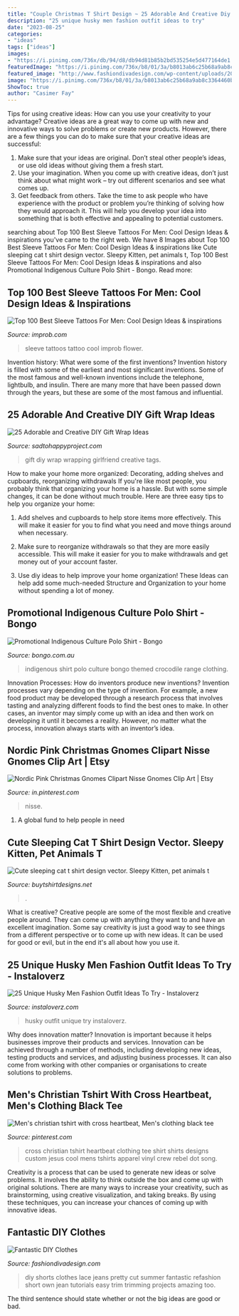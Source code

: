 ```yaml
---
title: "Couple Christmas T Shirt Design ~ 25 Adorable And Creative Diy Gift Wrap Ideas"
description: "25 unique husky men fashion outfit ideas to try"
date: "2023-08-25"
categories:
- "ideas"
tags: ["ideas"]
images:
- "https://i.pinimg.com/736x/db/94/d8/db94d81b85b2bd535254e5d477164de1.jpg"
featuredImage: "https://i.pinimg.com/736x/b8/01/3a/b8013ab6c25b68a9ab8c3364460bfe16.jpg"
featured_image: "http://www.fashiondivadesign.com/wp-content/uploads/2013/11/cut-off-shorts-close.jpg"
image: "https://i.pinimg.com/736x/b8/01/3a/b8013ab6c25b68a9ab8c3364460bfe16.jpg"
ShowToc: true
author: "Casimer Fay"
---
```



Tips for using creative ideas: How can you use your creativity to your advantage?
Creative ideas are a great way to come up with new and innovative ways to solve problems or create new products. However, there are a few things you can do to make sure that your creative ideas are successful:
1) Make sure that your ideas are original. Don’t steal other people’s ideas, or use old ideas without giving them a fresh start.
2) Use your imagination. When you come up with creative ideas, don’t just think about what might work – try out different scenarios and see what comes up.
3) Get feedback from others. Take the time to ask people who have experience with the product or problem you’re thinking of solving how they would approach it. This will help you develop your idea into something that is both effective and appealing to potential customers.

	

		
searching about Top 100 Best Sleeve Tattoos For Men: Cool Design Ideas &amp; inspirations you've came to the right web. We have 8 Images about Top 100 Best Sleeve Tattoos For Men: Cool Design Ideas &amp; inspirations like Cute sleeping cat t shirt design vector. Sleepy Kitten, pet animals t, Top 100 Best Sleeve Tattoos For Men: Cool Design Ideas &amp; inspirations and also Promotional Indigenous Culture Polo Shirt - Bongo. Read more:
		
    
## Top 100 Best Sleeve Tattoos For Men: Cool Design Ideas &amp; Inspirations

<img loading=lazy src="https://improb.com/wp-content/uploads/2018/02/Flower-with-clock-tattoo.jpg" onerror="this.onerror=null;this.src='https://tse3.mm.bing.net/th?id=OIP.Q9KARzEH_vQ7vVvEA90mOQAAAA&amp;pid=15.1';" alt="Top 100 Best Sleeve Tattoos For Men: Cool Design Ideas &amp; inspirations">

_Source: improb.com_

>sleeve tattoos tattoo cool improb flower. 

	

Invention history: What were some of the first inventions?
Invention history is filled with some of the earliest and most significant inventions. Some of the most famous and well-known inventions include the telephone, lightbulb, and insulin. There are many more that have been passed down through the years, but these are some of the most famous and influential.

    
## 25 Adorable And Creative DIY Gift Wrap Ideas

<img loading=lazy src="https://sadtohappyproject.com/wp-content/uploads/2014/12/diy-gift-wrapping-ideas-for-girlfriend-her.jpg" onerror="this.onerror=null;this.src='https://tse3.mm.bing.net/th?id=OIP.EY98fSzMO1LIQhtAZcbc2QAAAA&amp;pid=15.1';" alt="25 Adorable and Creative DIY Gift Wrap Ideas">

_Source: sadtohappyproject.com_

>gift diy wrap wrapping girlfriend creative tags. 

	

How to make your home more organized: Decorating, adding shelves and cupboards, reorganizing withdrawals
If you're like most people, you probably think that organizing your home is a hassle. But with some simple changes, it can be done without much trouble. Here are three easy tips to help you organize your home: 
1) Add shelves and cupboards to help store items more effectively. This will make it easier for you to find what you need and move things around when necessary.

2) Make sure to reorganize withdrawals so that they are more easily accessible. This will make it easier for you to make withdrawals and get money out of your account faster.

3) Use diy ideas to help improve your home organization! These Ideas can help add some much-needed Structure and Organization to your home without spending a lot of money.

    
## Promotional Indigenous Culture Polo Shirt - Bongo

<img loading=lazy src="http://www.bongo.com.au/wp-content/uploads/2017/03/Indigenous-Culture-Polo-Shirt.png" onerror="this.onerror=null;this.src='https://tse3.mm.bing.net/th?id=OIP.0oLQYdBTeHOgwb6P9plQyQHaHS&amp;pid=15.1';" alt="Promotional Indigenous Culture Polo Shirt - Bongo">

_Source: bongo.com.au_

>indigenous shirt polo culture bongo themed crocodile range clothing. 

	

Innovation Processes: How do inventors produce new inventions?
Invention processes vary depending on the type of invention. For example, a new food product may be developed through a research process that involves tasting and analyzing different foods to find the best ones to make. In other cases, an inventor may simply come up with an idea and then work on developing it until it becomes a reality. However, no matter what the process, innovation always starts with an inventor’s idea.

    
## Nordic Pink Christmas Gnomes Clipart Nisse Gnomes Clip Art | Etsy

<img loading=lazy src="https://i.pinimg.com/736x/db/94/d8/db94d81b85b2bd535254e5d477164de1.jpg" onerror="this.onerror=null;this.src='https://tse3.mm.bing.net/th?id=OIP.zAESEyQB4gxYmsblPRcNGgHaGZ&amp;pid=15.1';" alt="Nordic Pink Christmas Gnomes Clipart Nisse Gnomes Clip Art | Etsy">

_Source: in.pinterest.com_

>nisse. 

	

1. A global fund to help people in need 

    
## Cute Sleeping Cat T Shirt Design Vector. Sleepy Kitten, Pet Animals T

<img loading=lazy src="https://www.buytshirtdesigns.net/wp-content/uploads/2020/08/Cat-sleep-2-768x768.jpg" onerror="this.onerror=null;this.src='https://tse4.mm.bing.net/th?id=OIP.76HOWOKgYOHMY7_EXscA_AHaHa&amp;pid=15.1';" alt="Cute sleeping cat t shirt design vector. Sleepy Kitten, pet animals t">

_Source: buytshirtdesigns.net_

>. 

	

What is creative?
Creative people are some of the most flexible and creative people around. They can come up with anything they want to and have an excellent imagination. Some say creativity is just a good way to see things from a different perspective or to come up with new ideas. It can be used for good or evil, but in the end it's all about how you use it.

    
## 25 Unique Husky Men Fashion Outfit Ideas To Try - Instaloverz

<img loading=lazy src="https://www.instaloverz.com/wp-content/uploads/2017/05/14.-Husky-Men-Outfit.jpg" onerror="this.onerror=null;this.src='https://tse3.mm.bing.net/th?id=OIP.FQEde7kMrkxluvL_1IS-KwHaLG&amp;pid=15.1';" alt="25 Unique Husky Men Fashion Outfit Ideas To Try - Instaloverz">

_Source: instaloverz.com_

>husky outfit unique try instaloverz. 

	

Why does innovation matter?
Innovation is important because it helps businesses improve their products and services. Innovation can be achieved through a number of methods, including developing new ideas, testing products and services, and adjusting business processes. It can also come from working with other companies or organisations to create solutions to problems.

    
## Men&#039;s Christian Tshirt With Cross Heartbeat, Men&#039;s Clothing Black Tee

<img loading=lazy src="https://i.pinimg.com/736x/b8/01/3a/b8013ab6c25b68a9ab8c3364460bfe16.jpg" onerror="this.onerror=null;this.src='https://tse3.mm.bing.net/th?id=OIP.tPTgCtbZVvN7LfAt69FHAgHaKd&amp;pid=15.1';" alt="Men&#039;s christian tshirt with cross heartbeat, Men&#039;s clothing black tee">

_Source: pinterest.com_

>cross christian tshirt heartbeat clothing tee shirt shirts designs custom jesus cool mens tshirts apparel vinyl crew rebel dot song. 

	

Creativity is a process that can be used to generate new ideas or solve problems. It involves the ability to think outside the box and come up with original solutions. There are many ways to increase your creativity, such as brainstorming, using creative visualization, and taking breaks. By using these techniques, you can increase your chances of coming up with innovative ideas.

    
## Fantastic DIY Clothes

<img loading=lazy src="http://www.fashiondivadesign.com/wp-content/uploads/2013/11/cut-off-shorts-close.jpg" onerror="this.onerror=null;this.src='https://tse4.mm.bing.net/th?id=OIP.oa9A4avZnL_ojI8mmHAesgHaLH&amp;pid=15.1';" alt="Fantastic DIY Clothes">

_Source: fashiondivadesign.com_

>diy shorts clothes lace jeans pretty cut summer fantastic refashion short own jean tutorials easy trim trimming projects amazing too. 

	

The third sentence should state whether or not the big ideas are good or bad.


